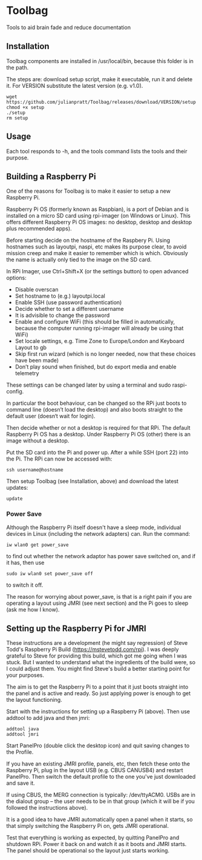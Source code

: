 # Toolbag
Tools to aid brain fade and reduce documentation 


## Installation

Toolbag components are installed in /usr/local/bin, because this folder is in the path.

The steps are: download setup script, make it executable, run it and delete it. For VERSION substitute the latest version (e.g. v1.0).

    wget https://github.com/julianpratt/Toolbag/releases/download/VERSION/setup
    chmod +x setup
    ./setup
    rm setup


## Usage

Each tool responds to -h, and the tools command lists the tools and their purpose.


## Building a Raspberry Pi

One of the reasons for Toolbag is to make it easier to setup a new Raspberry Pi. 

Raspberry Pi OS (formerly known as Raspbian), is a port of Debian and is installed on a micro SD card using rpi-imager (on Windows or Linux). This offers different Raspberry Pi OS images: no desktop, desktop and desktop plus recommended apps). 

Before starting decide on the hostname of the Raspbery Pi. Using hostnames such as layoutpi, naspi, etc makes its purpose clear, to avoid mission creep and make it easier to remember which is which. Obviously the name is actually only tied to the image on the SD card. 

In RPi Imager, use Ctrl+Shift+X (or the settings button) to open advanced options:  
- Disable overscan
- Set hostname to (e.g.) layoutpi.local
- Enable SSH (use password authentication)
- Decide whether to set a different username
- It is advisible to change the password
- Enable and configure WiFi (this should be filled in automatically, because the computer running rpi-imager will already be using that WiFi)
- Set locale settings, e.g. Time Zone to Europe/London and Keyboard Layout to gb
- Skip first run wizard (which is no longer needed, now that these choices have been made)
- Don’t play sound when finished, but do export media and enable telemetry

These settings can be changed later by using a terminal and sudo raspi-config.

In particular the boot behaviour, can be changed so the RPi just boots to command line (doesn’t load the desktop) and also boots straight to the default user (doesn‘t wait for login).   

Then decide whether or not a desktop is required for that RPi. The default Raspberry Pi OS has a desktop. Under Raspberry Pi OS (other) there is an image without a desktop.

Put the SD card into the Pi and power up. After a while SSH (port 22) into the Pi. The RPi can now be accessed with: 

    ssh username@hostname

Then setup Toolbag (see Installation, above) and download the latest updates:

    update


### Power Save 
Although the Raspberry Pi itself doesn't have a sleep mode, individual devices in Linux (including the network adapters) can. Run the command: 

    iw wlan0 get power_save

to find out whether the network adaptor has power save switched on, and if it has, then use 

    sudo iw wlan0 set power_save off 

to switch it off.

The reason for worrying about power_save, is that is a right pain if you are operating a layout using JMRI (see next section) and the Pi goes to sleep (ask me how I know).


## Setting up the Raspberry Pi for JMRI

These instructions are a development (he might say regression) of Steve Todd's Raspberry Pi Build (https://mstevetodd.com/rpi). I was deeply grateful to Steve for providing this build, which got me going when I was stuck. But I wanted to understand what the ingredients of the build were, so I could adjust them. You might find Steve's build a better starting point for your purposes.    

The aim is to get the Raspberry Pi to a point that it just boots straight into the panel and is active and ready. So just applying power is enough to get the layout functioning.  

Start with the instructions for setting up a Raspberry Pi (above). Then use addtool to add java and then jmri:

    addtool java
    addtool jmri		
    
Start PanelPro (double click the desktop icon) and quit saving changes to the Profile. 

If you have an existing JMRI profile, panels, etc, then fetch these onto the Raspberry Pi, plug in the layout USB (e.g. CBUS CANUSB4) and restart PanelPro. Then switch the default profile to the one you've just downloaded and save it. 

If using CBUS, the MERG connection is typically: /dev/ttyACM0. USBs are in the dialout group – the user needs to be in that group (which it will be if you followed the instructions above). 

It is a good idea to have JMRI automatically open a panel when it starts, so that simply switching the Raspberry Pi on, gets JMRI operational. 

Test that everything is working as expected, by quitting PanelPro and shutdown RPi. Power it back on and watch it as it boots and JMRI starts. The panel should be operational so the layout just starts working. 
